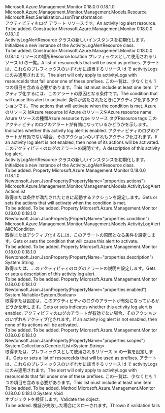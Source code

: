 <Type Name="ActivityLogAlertResource" FullName="Microsoft.Azure.Management.Monitor.Management.Models.ActivityLogAlertResource">
  <TypeSignature Language="C#" Value="public class ActivityLogAlertResource : Microsoft.Azure.Management.Monitor.Management.Models.Resource" />
  <TypeSignature Language="ILAsm" Value=".class public auto ansi beforefieldinit ActivityLogAlertResource extends Microsoft.Azure.Management.Monitor.Management.Models.Resource" />
  <TypeSignature Language="DocId" Value="T:Microsoft.Azure.Management.Monitor.Management.Models.ActivityLogAlertResource" />
  <TypeSignature Language="VB.NET" Value="Public Class ActivityLogAlertResource&#xA;Inherits Resource" />
  <TypeSignature Language="F#" Value="type ActivityLogAlertResource = class&#xA;    inherit Resource" />
  <AssemblyInfo>
    <AssemblyName>Microsoft.Azure.Management.Monitor</AssemblyName>
    <AssemblyVersion>0.18.0.0</AssemblyVersion>
    <AssemblyVersion>0.18.1.0</AssemblyVersion>
  </AssemblyInfo>
  <Base>
    <BaseTypeName>Microsoft.Azure.Management.Monitor.Management.Models.Resource</BaseTypeName>
  </Base>
  <Interfaces />
  <Attributes>
    <Attribute>
      <AttributeName>Microsoft.Rest.Serialization.JsonTransformation</AttributeName>
    </Attribute>
  </Attributes>
  <Docs>
    <summary>
            <span data-ttu-id="a4e49-101">アクティビティをログ アラート リソースです。</span><span class="sxs-lookup"><span data-stu-id="a4e49-101">An activity log alert resource.</span></span>
            </summary>
    <remarks>To be added.</remarks>
  </Docs>
  <Members>
    <Member MemberName=".ctor">
      <MemberSignature Language="C#" Value="public ActivityLogAlertResource ();" />
      <MemberSignature Language="ILAsm" Value=".method public hidebysig specialname rtspecialname instance void .ctor() cil managed" />
      <MemberSignature Language="DocId" Value="M:Microsoft.Azure.Management.Monitor.Management.Models.ActivityLogAlertResource.#ctor" />
      <MemberSignature Language="VB.NET" Value="Public Sub New ()" />
      <MemberType>Constructor</MemberType>
      <AssemblyInfo>
        <AssemblyName>Microsoft.Azure.Management.Monitor</AssemblyName>
        <AssemblyVersion>0.18.0.0</AssemblyVersion>
        <AssemblyVersion>0.18.1.0</AssemblyVersion>
      </AssemblyInfo>
      <Parameters />
      <Docs>
        <summary>
            <span data-ttu-id="a4e49-102">ActivityLogAlertResource クラスの新しいインスタンスを初期化します。</span><span class="sxs-lookup"><span data-stu-id="a4e49-102">Initializes a new instance of the ActivityLogAlertResource class.</span></span>
            </summary>
        <remarks>To be added.</remarks>
      </Docs>
    </Member>
    <Member MemberName=".ctor">
      <MemberSignature Language="C#" Value="public ActivityLogAlertResource (string location, System.Collections.Generic.IList&lt;string&gt; scopes, Microsoft.Azure.Management.Monitor.Management.Models.ActivityLogAlertAllOfCondition condition, Microsoft.Azure.Management.Monitor.Management.Models.ActivityLogAlertActionList actions, string id = null, string name = null, string type = null, System.Collections.Generic.IDictionary&lt;string,string&gt; tags = null, Nullable&lt;bool&gt; enabled = null, string description = null);" />
      <MemberSignature Language="ILAsm" Value=".method public hidebysig specialname rtspecialname instance void .ctor(string location, class System.Collections.Generic.IList`1&lt;string&gt; scopes, class Microsoft.Azure.Management.Monitor.Management.Models.ActivityLogAlertAllOfCondition condition, class Microsoft.Azure.Management.Monitor.Management.Models.ActivityLogAlertActionList actions, string id, string name, string type, class System.Collections.Generic.IDictionary`2&lt;string, string&gt; tags, valuetype System.Nullable`1&lt;bool&gt; enabled, string description) cil managed" />
      <MemberSignature Language="DocId" Value="M:Microsoft.Azure.Management.Monitor.Management.Models.ActivityLogAlertResource.#ctor(System.String,System.Collections.Generic.IList{System.String},Microsoft.Azure.Management.Monitor.Management.Models.ActivityLogAlertAllOfCondition,Microsoft.Azure.Management.Monitor.Management.Models.ActivityLogAlertActionList,System.String,System.String,System.String,System.Collections.Generic.IDictionary{System.String,System.String},System.Nullable{System.Boolean},System.String)" />
      <MemberSignature Language="VB.NET" Value="Public Sub New (location As String, scopes As IList(Of String), condition As ActivityLogAlertAllOfCondition, actions As ActivityLogAlertActionList, Optional id As String = null, Optional name As String = null, Optional type As String = null, Optional tags As IDictionary(Of String, String) = null, Optional enabled As Nullable(Of Boolean) = null, Optional description As String = null)" />
      <MemberSignature Language="F#" Value="new Microsoft.Azure.Management.Monitor.Management.Models.ActivityLogAlertResource : string * System.Collections.Generic.IList&lt;string&gt; * Microsoft.Azure.Management.Monitor.Management.Models.ActivityLogAlertAllOfCondition * Microsoft.Azure.Management.Monitor.Management.Models.ActivityLogAlertActionList * string * string * string * System.Collections.Generic.IDictionary&lt;string, string&gt; * Nullable&lt;bool&gt; * string -&gt; Microsoft.Azure.Management.Monitor.Management.Models.ActivityLogAlertResource" Usage="new Microsoft.Azure.Management.Monitor.Management.Models.ActivityLogAlertResource (location, scopes, condition, actions, id, name, type, tags, enabled, description)" />
      <MemberType>Constructor</MemberType>
      <AssemblyInfo>
        <AssemblyName>Microsoft.Azure.Management.Monitor</AssemblyName>
        <AssemblyVersion>0.18.0.0</AssemblyVersion>
        <AssemblyVersion>0.18.1.0</AssemblyVersion>
      </AssemblyInfo>
      <Parameters>
        <Parameter Name="location" Type="System.String" />
        <Parameter Name="scopes" Type="System.Collections.Generic.IList&lt;System.String&gt;" />
        <Parameter Name="condition" Type="Microsoft.Azure.Management.Monitor.Management.Models.ActivityLogAlertAllOfCondition" />
        <Parameter Name="actions" Type="Microsoft.Azure.Management.Monitor.Management.Models.ActivityLogAlertActionList" />
        <Parameter Name="id" Type="System.String" />
        <Parameter Name="name" Type="System.String" />
        <Parameter Name="type" Type="System.String" />
        <Parameter Name="tags" Type="System.Collections.Generic.IDictionary&lt;System.String,System.String&gt;" />
        <Parameter Name="enabled" Type="System.Nullable&lt;System.Boolean&gt;" />
        <Parameter Name="description" Type="System.String" />
      </Parameters>
      <Docs>
        <param name="location"><span data-ttu-id="a4e49-103">リソースの場所</span><span class="sxs-lookup"><span data-stu-id="a4e49-103">Resource location</span></span></param>
        <param name="scopes"><span data-ttu-id="a4e49-104">プレフィックスとして使用されるリソース Id の一覧。</span><span class="sxs-lookup"><span data-stu-id="a4e49-104">A list of resourceIds that will be used as prefixes.</span></span> <span data-ttu-id="a4e49-105">アラートは、これらのプレフィックスのいずれかに該当するリソース Id で activityLogs にのみ適用されます。</span><span class="sxs-lookup"><span data-stu-id="a4e49-105">The alert will only apply to activityLogs with resourceIds that fall under one of these prefixes.</span></span> <span data-ttu-id="a4e49-106">この一覧は、少なくとも 1 つの項目を含める必要があります。</span><span class="sxs-lookup"><span data-stu-id="a4e49-106">This list must include at least one item.</span></span></param>
        <param name="condition"><span data-ttu-id="a4e49-107">アクティブ化するには、このアラートの原因となる条件です。</span><span class="sxs-lookup"><span data-stu-id="a4e49-107">The condition that will cause this alert to activate.</span></span></param>
        <param name="actions"><span data-ttu-id="a4e49-108">条件が満たされたときにアクティブ化するアクションです。</span><span class="sxs-lookup"><span data-stu-id="a4e49-108">The actions that will activate when the condition is met.</span></span></param>
        <param name="id"><span data-ttu-id="a4e49-109">Azure のリソース Id</span><span class="sxs-lookup"><span data-stu-id="a4e49-109">Azure resource Id</span></span></param>
        <param name="name"><span data-ttu-id="a4e49-110">Azure のリソース名</span><span class="sxs-lookup"><span data-stu-id="a4e49-110">Azure resource name</span></span></param>
        <param name="type"><span data-ttu-id="a4e49-111">Azure リソースの種類</span><span class="sxs-lookup"><span data-stu-id="a4e49-111">Azure resource type</span></span></param>
        <param name="tags"><span data-ttu-id="a4e49-112">リソース タグ</span><span class="sxs-lookup"><span data-stu-id="a4e49-112">Resource tags</span></span></param>
        <param name="enabled"><span data-ttu-id="a4e49-113">このアクティビティのログのアラートが有効になっているかどうかを示します。</span><span class="sxs-lookup"><span data-stu-id="a4e49-113">Indicates whether this activity log alert is enabled.</span></span> <span data-ttu-id="a4e49-114">アクティビティのログのアラートが有効でない場合、そのアクションのいずれもアクティブ化されます。</span><span class="sxs-lookup"><span data-stu-id="a4e49-114">If an activity log alert is not enabled, then none of its actions will be activated.</span></span></param>
        <param name="description"><span data-ttu-id="a4e49-115">このアクティビティのログのアラートの説明です。</span><span class="sxs-lookup"><span data-stu-id="a4e49-115">A description of this activity log alert.</span></span></param>
        <summary>
            <span data-ttu-id="a4e49-116">ActivityLogAlertResource クラスの新しいインスタンスを初期化します。</span><span class="sxs-lookup"><span data-stu-id="a4e49-116">Initializes a new instance of the ActivityLogAlertResource class.</span></span>
            </summary>
        <remarks>To be added.</remarks>
      </Docs>
    </Member>
    <Member MemberName="Actions">
      <MemberSignature Language="C#" Value="public Microsoft.Azure.Management.Monitor.Management.Models.ActivityLogAlertActionList Actions { get; set; }" />
      <MemberSignature Language="ILAsm" Value=".property instance class Microsoft.Azure.Management.Monitor.Management.Models.ActivityLogAlertActionList Actions" />
      <MemberSignature Language="DocId" Value="P:Microsoft.Azure.Management.Monitor.Management.Models.ActivityLogAlertResource.Actions" />
      <MemberSignature Language="VB.NET" Value="Public Property Actions As ActivityLogAlertActionList" />
      <MemberSignature Language="F#" Value="member this.Actions : Microsoft.Azure.Management.Monitor.Management.Models.ActivityLogAlertActionList with get, set" Usage="Microsoft.Azure.Management.Monitor.Management.Models.ActivityLogAlertResource.Actions" />
      <MemberType>Property</MemberType>
      <AssemblyInfo>
        <AssemblyName>Microsoft.Azure.Management.Monitor</AssemblyName>
        <AssemblyVersion>0.18.0.0</AssemblyVersion>
        <AssemblyVersion>0.18.1.0</AssemblyVersion>
      </AssemblyInfo>
      <Attributes>
        <Attribute>
          <AttributeName>Newtonsoft.Json.JsonProperty(PropertyName="properties.actions")</AttributeName>
        </Attribute>
      </Attributes>
      <ReturnValue>
        <ReturnType>Microsoft.Azure.Management.Monitor.Management.Models.ActivityLogAlertActionList</ReturnType>
      </ReturnValue>
      <Docs>
        <summary>
            <span data-ttu-id="a4e49-117">取得または条件が満たされたときに起動するアクションを設定します。</span><span class="sxs-lookup"><span data-stu-id="a4e49-117">Gets or sets the actions that will activate when the condition is met.</span></span>
            </summary>
        <value>To be added.</value>
        <remarks>To be added.</remarks>
      </Docs>
    </Member>
    <Member MemberName="Condition">
      <MemberSignature Language="C#" Value="public Microsoft.Azure.Management.Monitor.Management.Models.ActivityLogAlertAllOfCondition Condition { get; set; }" />
      <MemberSignature Language="ILAsm" Value=".property instance class Microsoft.Azure.Management.Monitor.Management.Models.ActivityLogAlertAllOfCondition Condition" />
      <MemberSignature Language="DocId" Value="P:Microsoft.Azure.Management.Monitor.Management.Models.ActivityLogAlertResource.Condition" />
      <MemberSignature Language="VB.NET" Value="Public Property Condition As ActivityLogAlertAllOfCondition" />
      <MemberSignature Language="F#" Value="member this.Condition : Microsoft.Azure.Management.Monitor.Management.Models.ActivityLogAlertAllOfCondition with get, set" Usage="Microsoft.Azure.Management.Monitor.Management.Models.ActivityLogAlertResource.Condition" />
      <MemberType>Property</MemberType>
      <AssemblyInfo>
        <AssemblyName>Microsoft.Azure.Management.Monitor</AssemblyName>
        <AssemblyVersion>0.18.0.0</AssemblyVersion>
        <AssemblyVersion>0.18.1.0</AssemblyVersion>
      </AssemblyInfo>
      <Attributes>
        <Attribute>
          <AttributeName>Newtonsoft.Json.JsonProperty(PropertyName="properties.condition")</AttributeName>
        </Attribute>
      </Attributes>
      <ReturnValue>
        <ReturnType>Microsoft.Azure.Management.Monitor.Management.Models.ActivityLogAlertAllOfCondition</ReturnType>
      </ReturnValue>
      <Docs>
        <summary>
            <span data-ttu-id="a4e49-118">取得またはアクティブ化するには、このアラートの原因となる条件を設定します。</span><span class="sxs-lookup"><span data-stu-id="a4e49-118">Gets or sets the condition that will cause this alert to activate.</span></span>
            </summary>
        <value>To be added.</value>
        <remarks>To be added.</remarks>
      </Docs>
    </Member>
    <Member MemberName="Description">
      <MemberSignature Language="C#" Value="public string Description { get; set; }" />
      <MemberSignature Language="ILAsm" Value=".property instance string Description" />
      <MemberSignature Language="DocId" Value="P:Microsoft.Azure.Management.Monitor.Management.Models.ActivityLogAlertResource.Description" />
      <MemberSignature Language="VB.NET" Value="Public Property Description As String" />
      <MemberSignature Language="F#" Value="member this.Description : string with get, set" Usage="Microsoft.Azure.Management.Monitor.Management.Models.ActivityLogAlertResource.Description" />
      <MemberType>Property</MemberType>
      <AssemblyInfo>
        <AssemblyName>Microsoft.Azure.Management.Monitor</AssemblyName>
        <AssemblyVersion>0.18.0.0</AssemblyVersion>
        <AssemblyVersion>0.18.1.0</AssemblyVersion>
      </AssemblyInfo>
      <Attributes>
        <Attribute>
          <AttributeName>Newtonsoft.Json.JsonProperty(PropertyName="properties.description")</AttributeName>
        </Attribute>
      </Attributes>
      <ReturnValue>
        <ReturnType>System.String</ReturnType>
      </ReturnValue>
      <Docs>
        <summary>
            <span data-ttu-id="a4e49-119">取得または、このアクティビティのログのアラートの説明を設定します。</span><span class="sxs-lookup"><span data-stu-id="a4e49-119">Gets or sets a description of this activity log alert.</span></span>
            </summary>
        <value>To be added.</value>
        <remarks>To be added.</remarks>
      </Docs>
    </Member>
    <Member MemberName="Enabled">
      <MemberSignature Language="C#" Value="public Nullable&lt;bool&gt; Enabled { get; set; }" />
      <MemberSignature Language="ILAsm" Value=".property instance valuetype System.Nullable`1&lt;bool&gt; Enabled" />
      <MemberSignature Language="DocId" Value="P:Microsoft.Azure.Management.Monitor.Management.Models.ActivityLogAlertResource.Enabled" />
      <MemberSignature Language="VB.NET" Value="Public Property Enabled As Nullable(Of Boolean)" />
      <MemberSignature Language="F#" Value="member this.Enabled : Nullable&lt;bool&gt; with get, set" Usage="Microsoft.Azure.Management.Monitor.Management.Models.ActivityLogAlertResource.Enabled" />
      <MemberType>Property</MemberType>
      <AssemblyInfo>
        <AssemblyName>Microsoft.Azure.Management.Monitor</AssemblyName>
        <AssemblyVersion>0.18.0.0</AssemblyVersion>
        <AssemblyVersion>0.18.1.0</AssemblyVersion>
      </AssemblyInfo>
      <Attributes>
        <Attribute>
          <AttributeName>Newtonsoft.Json.JsonProperty(PropertyName="properties.enabled")</AttributeName>
        </Attribute>
      </Attributes>
      <ReturnValue>
        <ReturnType>System.Nullable&lt;System.Boolean&gt;</ReturnType>
      </ReturnValue>
      <Docs>
        <summary>
            <span data-ttu-id="a4e49-120">取得または設定は、このアクティビティのログのアラートが有効になっているかどうかを示します。</span><span class="sxs-lookup"><span data-stu-id="a4e49-120">Gets or sets indicates whether this activity log alert is enabled.</span></span>
            <span data-ttu-id="a4e49-121">アクティビティのログのアラートが有効でない場合、そのアクションのいずれもアクティブ化されます。</span><span class="sxs-lookup"><span data-stu-id="a4e49-121">If an activity log alert is not enabled, then none of its actions will be activated.</span></span>
            </summary>
        <value>To be added.</value>
        <remarks>To be added.</remarks>
      </Docs>
    </Member>
    <Member MemberName="Scopes">
      <MemberSignature Language="C#" Value="public System.Collections.Generic.IList&lt;string&gt; Scopes { get; set; }" />
      <MemberSignature Language="ILAsm" Value=".property instance class System.Collections.Generic.IList`1&lt;string&gt; Scopes" />
      <MemberSignature Language="DocId" Value="P:Microsoft.Azure.Management.Monitor.Management.Models.ActivityLogAlertResource.Scopes" />
      <MemberSignature Language="VB.NET" Value="Public Property Scopes As IList(Of String)" />
      <MemberSignature Language="F#" Value="member this.Scopes : System.Collections.Generic.IList&lt;string&gt; with get, set" Usage="Microsoft.Azure.Management.Monitor.Management.Models.ActivityLogAlertResource.Scopes" />
      <MemberType>Property</MemberType>
      <AssemblyInfo>
        <AssemblyName>Microsoft.Azure.Management.Monitor</AssemblyName>
        <AssemblyVersion>0.18.0.0</AssemblyVersion>
        <AssemblyVersion>0.18.1.0</AssemblyVersion>
      </AssemblyInfo>
      <Attributes>
        <Attribute>
          <AttributeName>Newtonsoft.Json.JsonProperty(PropertyName="properties.scopes")</AttributeName>
        </Attribute>
      </Attributes>
      <ReturnValue>
        <ReturnType>System.Collections.Generic.IList&lt;System.String&gt;</ReturnType>
      </ReturnValue>
      <Docs>
        <summary>
            <span data-ttu-id="a4e49-122">取得または、プレフィックスとして使用されるリソース Id の一覧を設定します。</span><span class="sxs-lookup"><span data-stu-id="a4e49-122">Gets or sets a list of resourceIds that will be used as prefixes.</span></span>
            <span data-ttu-id="a4e49-123">アラートは、これらのプレフィックスのいずれかに該当するリソース Id で activityLogs にのみ適用されます。</span><span class="sxs-lookup"><span data-stu-id="a4e49-123">The alert will only apply to activityLogs with resourceIds that fall under one of these prefixes.</span></span> <span data-ttu-id="a4e49-124">この一覧は、少なくとも 1 つの項目を含める必要があります。</span><span class="sxs-lookup"><span data-stu-id="a4e49-124">This list must include at least one item.</span></span>
            </summary>
        <value>To be added.</value>
        <remarks>To be added.</remarks>
      </Docs>
    </Member>
    <Member MemberName="Validate">
      <MemberSignature Language="C#" Value="public override void Validate ();" />
      <MemberSignature Language="ILAsm" Value=".method public hidebysig virtual instance void Validate() cil managed" />
      <MemberSignature Language="DocId" Value="M:Microsoft.Azure.Management.Monitor.Management.Models.ActivityLogAlertResource.Validate" />
      <MemberSignature Language="VB.NET" Value="Public Overrides Sub Validate ()" />
      <MemberSignature Language="F#" Value="override this.Validate : unit -&gt; unit" Usage="activityLogAlertResource.Validate " />
      <MemberType>Method</MemberType>
      <AssemblyInfo>
        <AssemblyName>Microsoft.Azure.Management.Monitor</AssemblyName>
        <AssemblyVersion>0.18.0.0</AssemblyVersion>
        <AssemblyVersion>0.18.1.0</AssemblyVersion>
      </AssemblyInfo>
      <ReturnValue>
        <ReturnType>System.Void</ReturnType>
      </ReturnValue>
      <Parameters />
      <Docs>
        <summary>
            <span data-ttu-id="a4e49-125">オブジェクトを検証します。</span><span class="sxs-lookup"><span data-stu-id="a4e49-125">Validate the object.</span></span>
            </summary>
        <remarks>To be added.</remarks>
        <exception cref="T:Microsoft.Rest.ValidationException">
            <span data-ttu-id="a4e49-126">検証が失敗した場合にスローされます。</span><span class="sxs-lookup"><span data-stu-id="a4e49-126">Thrown if validation fails</span></span>
            </exception>
      </Docs>
    </Member>
  </Members>
</Type>
